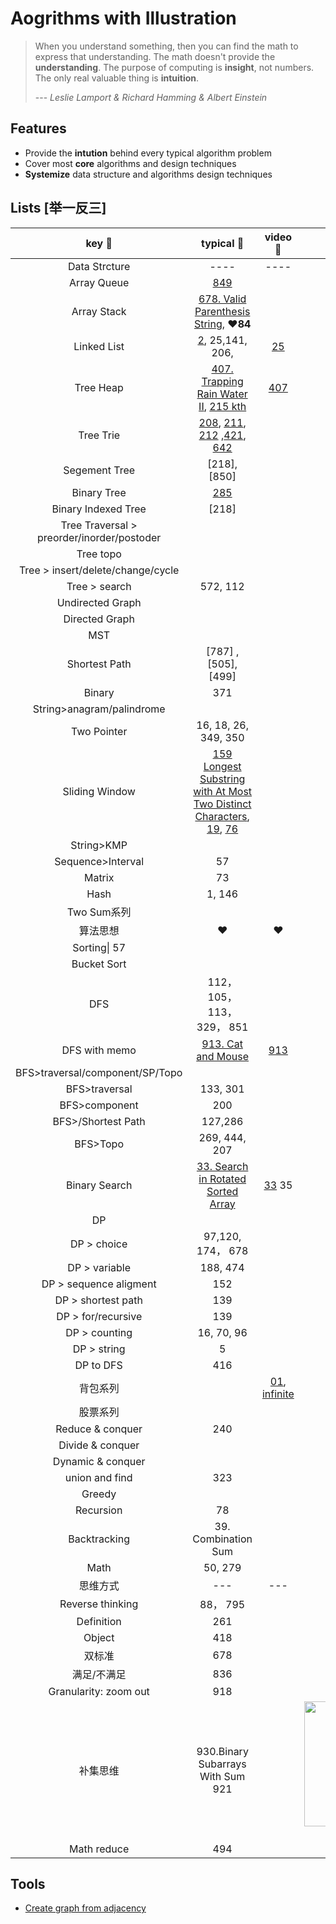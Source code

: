# Aogrithms with Illustration 


> When you understand something, then you can find the math to express that understanding. The math doesn't provide the **understanding**. The purpose of computing is **insight**, not numbers. The only real valuable thing is **intuition**.  
> 
> --- *Leslie Lamport & Richard Hamming & Albert Einstein*


## Features

- Provide the **intution** behind every typical algorithm problem 
- Cover most **core** algorithms and design techniques
- **Systemize** data structure and algorithms design techniques

## Lists [举一反三]

| key 🔑 | typical 👻 | video 🎦 | notes 📒 | comments  |
| :--------: | :---------: | :---------: | :---------: | :---------: | 
| Data Strcture| ---- | ---- | ---- | ---- |
| Array Queue| [849](https://leetcode.com/problems/maximize-distance-to-closest-person/description/) |  | |
| Array Stack|[678. Valid Parenthesis String](https://leetcode.com/problems/valid-parenthesis-string/description/), ❤️**84** |  | |**回眸**一笑，**原来**是你 |
| Linked List|[2](https://leetcode.com/problems/add-two-numbers/description/),  25,141, 206,| [25](https://youtu.be/W0QkqzwB9qY) | | 增删查改转; Dummy node, reverse, |
| Tree Heap | [407. Trapping Rain Water II](https://leetcode.com/problems/trapping-rain-water-ii/description/), [215 kth](https://leetcode.com/problems/kth-largest-element-in-an-array/description/) | [407](https://youtu.be/7niUr7LlviY) | [heap-407](https://github.com/WillWang-X/algorithms-delight/blob/master/cornerstone/heap-trapping-rain-water-II.ipynb) | [] BFS solution |
| Tree Trie| [208](https://leetcode.com/problems/implement-trie-prefix-tree/description/), [211](https://leetcode.com/problems/add-and-search-word-data-structure-design/description/), [212](https://leetcode.com/problems/word-search-ii/description/) ,[421](https://leetcode.com/problems/design-search-autocomplete-system/description/), [642](https://leetcode.com/problems/design-search-autocomplete-system/description/) |  | |
| Segement Tree| [218], [850] |  | |
| Binary Tree| [285](https://leetcode.com/problems/inorder-successor-in-bst/description/) |  | |
| Binary Indexed Tree| [218] |  | |
| Tree Traversal > preorder/inorder/postoder |  |  | |
| Tree topo |  |  | |
| Tree > insert/delete/change/cycle |  |  | |
| Tree > search | 572, 112 |  | |
| Undirected Graph|  |  | |
| Directed Graph|  |  | |
| MST |  |  | |
| Shortest Path| [787] ,[505], [499] |  | |
| Binary| 371 |  | |
| String>anagram/palindrome|  |  | |
| Two Pointer| 16, 18, 26, 349, 350 |  | |
| Sliding Window| [159 Longest Substring with At Most Two Distinct Characters](https://leetcode.com/problems/longest-substring-with-at-most-two-distinct-characters/description/), [19](https://leetcode.com/problems/remove-nth-node-from-end-of-list/description/), [76](https://leetcode.com/problems/minimum-window-substring/)  |  |[159](https://github.com/willwang-x/algorithms-with-illustrations/blob/master/stories/sliding-window-159.md)|
| String>KMP|  |  | |
| Sequence>Interval| 57 |  | |
| Matrix| 73 |  | |
| Hash| 1, 146 |  | |
| Two Sum系列|  |  | |
| 算法思想| ❤️ | ❤️ | ❤️ | ❤️|
| Sorting\| 57 |  | | | >merge/quick/heap/selection/insertion/bubble/counting/radix
| Bucket Sort|  |  | |
| DFS| 112， 105， 113， 329， 851 |   | |
| DFS with memo| [913. Cat and Mouse](https://leetcode.com/problems/cat-and-mouse/description/) | [913](https://youtu.be/WJ7uqznd_4s) | [913](https://leetcode.com/problems/cat-and-mouse/discuss/176268/Clean-Code-explained-in-detail-(Python))| DFS to DP |
| BFS>traversal/component/SP/Topo|  |  | |
| BFS>traversal| 133, 301 |  | |
| BFS>component| 200 |  | |
| BFS>/Shortest Path| 127,286 |  | |
| BFS>Topo| 269, 444, 207 |  | |
| Binary Search | [33. Search in Rotated Sorted Array](https://leetcode.com/problems/search-in-rotated-sorted-array-ii/description/) | [33](https://youtu.be/Rmny73Wx3D0) 35 | [?] | 减治系列, 搜索系列 |
| DP |  |  | |
| DP > choice| 97,120, 174， 678 |  | |
| DP > variable | 188, 474 |  | |
| DP > sequence aligment| 152 |  | |
| DP > shortest path| 139 |  | |
| DP > for/recursive| 139 |  | |
| DP > counting| 16, 70, 96 |  | |
| DP > string | 5 |  | |
| DP to DFS | 416 |  | [dp-2-dfs](https://github.com/willwang-x/algorithms-with-illustrations/blob/master/stories/dp-to-dfs-416.md)|
| 背包系列 |  | [01](https://www.youtube.com/watch?v=8LusJS5-AGo), [infinite](https://www.youtube.com/watch?v=jaNZ83Q3QGc&t=503s) | [knapsack](https://github.com/willwang-x/algorithms-with-illustrations/blob/master/stories/dp-knapsack.md)|
| 股票系列 |  |  | |
| Reduce & conquer | 240  |  | |
| Divide & conquer |  |  | |
| Dynamic & conquer |  |  | |
| union and find | 323 |  | |
| Greedy |  |  | |
| Recursion | 78 |  | |
| Backtracking | 39. Combination Sum |  | |
| Math |  50, 279 |  | |
| 思维方式 | ---| --- | --- | --- | 
| Reverse	thinking | 88， 795 |  | |
| Definition| 261 |  | |
| Object| 418 |  | |
| 双标准| 678 |  | |
| 满足/不满足| 836 |  | |
| Granularity: zoom out | 918 |  | [918](https://github.com/willwang-x/algorithms-with-illustrations/blob/master/stories/granularity-zoom-out-918.md)| |
| 补集思维 | 930.Binary Subarrays With Sum <br> 921 |  |<img src="https://i.imgur.com/0W32d8v.png" alt="decision-tree" width="200"/> <br>[930](https://youtu.be/eRx56MI3Svo)  | |
| Math reduce | 494 |  | |


## Tools

- [Create graph from adjacency](https://repl.it/@WillWang42/adjacency-list-2-matrix)
